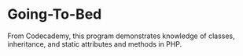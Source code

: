 # Going-To-Bed
From Codecademy, this program demonstrates knowledge of classes, inheritance, and static attributes and methods in PHP.
